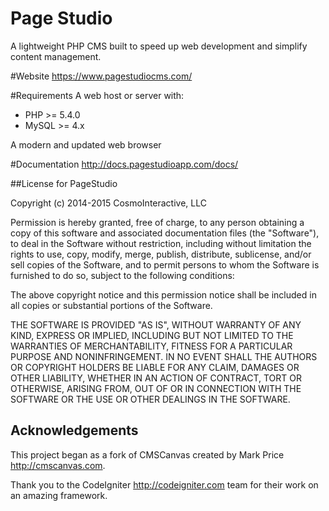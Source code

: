 Page Studio
=============

A lightweight PHP CMS built to speed up web development and simplify content 
management.

#Website
https://www.pagestudiocms.com/

#Requirements
A web host or server with:
* PHP >= 5.4.0
* MySQL >= 4.x

A modern and updated web browser

#Documentation
http://docs.pagestudioapp.com/docs/

##License for PageStudio

Copyright (c) 2014-2015 CosmoInteractive, LLC

Permission is hereby granted, free of charge, to any person obtaining a copy of 
this software and associated documentation files (the "Software"), to deal in 
the Software without restriction, including without limitation the rights to 
use, copy, modify, merge, publish, distribute, sublicense, and/or sell copies 
of the Software, and to permit persons to whom the Software is furnished to do 
so, subject to the following conditions:

The above copyright notice and this permission notice shall be included in all 
copies or substantial portions of the Software.

THE SOFTWARE IS PROVIDED "AS IS", WITHOUT WARRANTY OF ANY KIND, EXPRESS OR 
IMPLIED, INCLUDING BUT NOT LIMITED TO THE WARRANTIES OF MERCHANTABILITY, 
FITNESS FOR A PARTICULAR PURPOSE AND NONINFRINGEMENT. IN NO EVENT SHALL THE 
AUTHORS OR COPYRIGHT HOLDERS BE LIABLE FOR ANY CLAIM, DAMAGES OR OTHER 
LIABILITY, WHETHER IN AN ACTION OF CONTRACT, TORT OR OTHERWISE, ARISING FROM, 
OUT OF OR IN CONNECTION WITH THE SOFTWARE OR THE USE OR OTHER DEALINGS IN THE 
SOFTWARE.

## Acknowledgements
This project began as a fork of CMSCanvas created by Mark Price 
http://cmscanvas.com.

Thank you to the CodeIgniter <http://codeigniter.com> team for their work on an 
amazing framework.